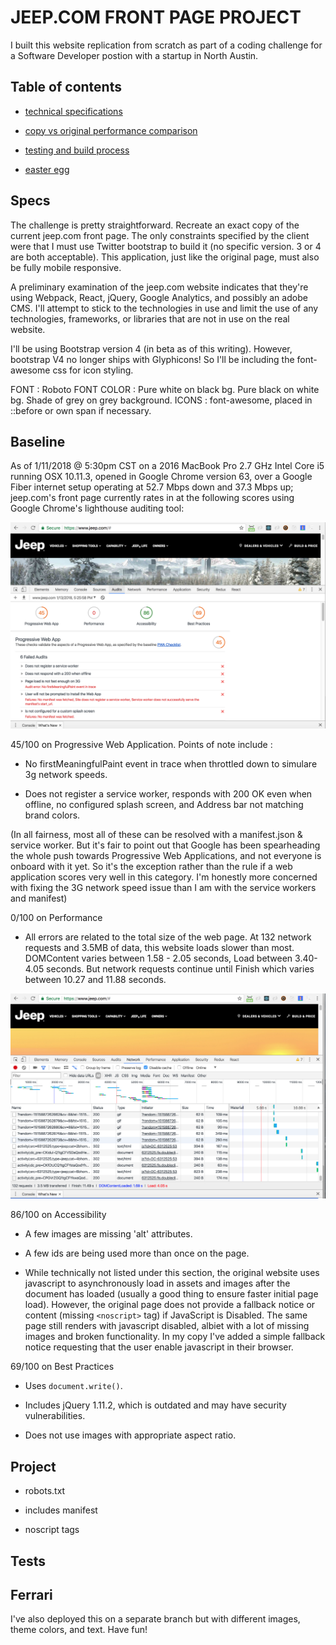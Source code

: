 # JEEP.COM FRONT PAGE PROJECT

I built this website replication from scratch as part of a coding challenge for a Software Developer postion with a startup in North Austin. 

## Table of contents

* [technical specifications](#specs)

* [copy vs original performance comparison](#baseline)

* [testing and build process](#tests)

* [easter egg](#ferrari)

## Specs

The challenge is pretty straightforward. Recreate an exact copy of the current jeep.com front page. The only constraints specified by the client were that I must use Twitter bootstrap to build it (no specific version. 3 or 4 are both acceptable). This application, just like the original page, must also be fully mobile responsive.

A preliminary examination of the jeep.com website indicates that they're using Webpack, React, jQuery, Google Analytics, and possibly an adobe CMS. I'll attempt to stick to the technologies in use and limit the use of any technologies, frameworks, or libraries that are not in use on the real website.

I'll be using Bootstrap version 4 (in beta as of this writing). However, bootstrap V4 no longer ships with Glyphicons! So I'll be including the font-awesome css for icon styling.

FONT : Roboto
FONT COLOR : Pure white on black bg. Pure black on white bg. Shade of grey on grey background.
ICONS : font-awesome, placed in ::before or own span if necessary.

## Baseline

As of 1/11/2018 @ 5:30pm CST on a 2016 MacBook Pro 2.7 GHz Intel Core i5 running OSX 10.11.3, opened in Google Chrome version 63, over a Google Fiber internet setup operating at 52.7 Mbps down and 37.3 Mbps up; jeep.com's front page currently rates in at the following scores using Google Chrome's lighthouse auditing tool:

![alt tag](./imagesForReadme/lighthouse_scores.png)

45/100 on Progressive Web Application. Points of note include : 

* No firstMeaningfulPaint event in trace when throttled down to simulare 3g network speeds.

* Does not register a service worker, responds with 200 OK even when offline, no configured splash screen, and Address bar not matching brand colors.

(In all fairness, most all of these can be resolved with a manifest.json & service worker. But it's fair to point out that Google has been spearheading the whole push towards Progressive Web Applications, and not everyone is onboard with it yet. So it's the exception rather than the rule if a web application scores very well in this category. I'm honestly more concerned with fixing the 3G network speed issue than I am with the service workers and manifest)

0/100 on Performance

* All errors are related to the total size of the web page. At 132 network requests and 3.5MB of data, this website loads slower than most. DOMContent varies between 1.58 - 2.05 seconds, Load between 3.40-4.05 seconds. But network requests continue until Finish which varies between 10.27 and 11.88 seconds.

![alt tag](./imagesForReadme/network_metrics.png)

86/100 on Accessibility

* A few images are missing 'alt' attributes.

* A few ids are being used more than once on the page.

* While technically not listed under this section, the original website uses javascript to asynchronously load in assets and images after the document has loaded (usually a good thing to ensure faster initial page load). However, the original page does not provide a fallback notice or content (missing `<noscript>` tag) if JavaScript is Disabled. The same page still renders with javascript disabled, albiet with a lot of missing images and broken functionality. In my copy I've added a simple fallback notice requesting that the user enable javascript in their browser.

69/100 on Best Practices 

* Uses `document.write()`.

* Includes jQuery 1.11.2, which is outdated and may have security vulnerabilities.

* Does not use images with appropriate aspect ratio. 

## Project

* robots.txt

* includes manifest

* noscript tags

## Tests

## Ferrari

I've also deployed this on a separate branch but with different images, theme colors, and text. Have fun!
